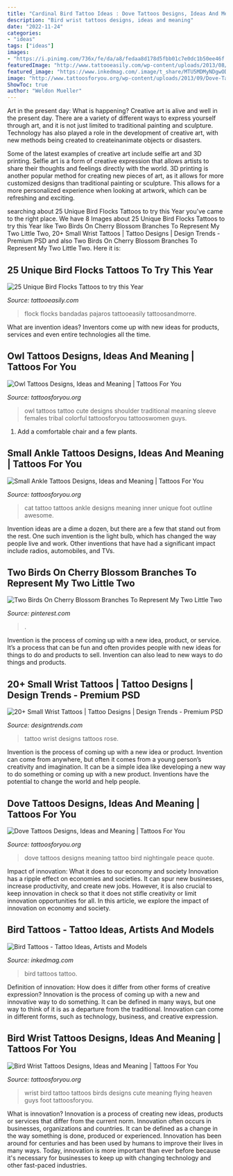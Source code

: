 ```yaml
---
title: "Cardinal Bird Tattoo Ideas : Dove Tattoos Designs, Ideas And Meaning"
description: "Bird wrist tattoos designs, ideas and meaning"
date: "2022-11-24"
categories:
- "ideas"
tags: ["ideas"]
images:
- "https://i.pinimg.com/736x/fe/da/a8/fedaa8d178d5fbb01c7e0dc1b50ee46f.jpg"
featuredImage: "http://www.tattooeasily.com/wp-content/uploads/2013/08/flock-bird-tattoo-12.jpg"
featured_image: "https://www.inkedmag.com/.image/t_share/MTU5MDMyNDgwODM3NDc4MTY4/robin1.jpg"
image: "http://www.tattoosforyou.org/wp-content/uploads/2013/09/Dove-Tattoos.jpg"
ShowToc: true
author: "Weldon Mueller"
---
```



Art in the present day: What is happening?
Creative art is alive and well in the present day. There are a variety of different ways to express yourself through art, and it is not just limited to traditional painting and sculpture. Technology has also played a role in the development of creative art, with new methods being created to createinanimate objects or disasters. 

Some of the latest examples of creative art include selfie art and 3D printing. Selfie art is a form of creative expression that allows artists to share their thoughts and feelings directly with the world. 3D printing is another popular method for creating new pieces of art, as it allows for more customized designs than traditional painting or sculpture. This allows for a more personalized experience when looking at artwork, which can be refreshing and exciting.

	

		
searching about 25 Unique Bird Flocks Tattoos to try this Year you've came to the right place. We have 8 Images about 25 Unique Bird Flocks Tattoos to try this Year like Two Birds On Cherry Blossom Branches To Represent My Two Little Two, 20+ Small Wrist Tattoos | Tattoo Designs | Design Trends - Premium PSD and also Two Birds On Cherry Blossom Branches To Represent My Two Little Two. Here it is:
		
    
## 25 Unique Bird Flocks Tattoos To Try This Year

<img loading=lazy src="http://www.tattooeasily.com/wp-content/uploads/2013/08/flock-bird-tattoo-12.jpg" onerror="this.onerror=null;this.src='https://tse3.mm.bing.net/th?id=OIP.od_ccvCLMXGR5nHRloLnQQHaLq&amp;pid=15.1';" alt="25 Unique Bird Flocks Tattoos to try this Year">

_Source: tattooeasily.com_

>flock flocks bandadas pajaros tattooeasily tattoosandmorre. 

	

What are invention ideas?
Inventors come up with new ideas for products, services and even entire technologies all the time.

    
## Owl Tattoos Designs, Ideas And Meaning | Tattoos For You

<img loading=lazy src="http://www.tattoosforyou.org/wp-content/uploads/2013/09/Owl-Tattoos-For-Men-768x1024.jpg" onerror="this.onerror=null;this.src='https://tse4.mm.bing.net/th?id=OIP.jZMz0q6ctHd--pnCf2bTFwHaJ4&amp;pid=15.1';" alt="Owl Tattoos Designs, Ideas and Meaning | Tattoos For You">

_Source: tattoosforyou.org_

>owl tattoos tattoo cute designs shoulder traditional meaning sleeve females tribal colorful tattoosforyou tattooswomen guys. 

	

1. Add a comfortable chair and a few plants. 

    
## Small Ankle Tattoos Designs, Ideas And Meaning | Tattoos For You

<img loading=lazy src="https://www.tattoosforyou.org/wp-content/uploads/2016/02/Small-Inner-Ankle-Tattoos.jpg" onerror="this.onerror=null;this.src='https://tse1.mm.bing.net/th?id=OIP.BEaHCmRd8WEK556mdSsQvAHaJ4&amp;pid=15.1';" alt="Small Ankle Tattoos Designs, Ideas and Meaning | Tattoos For You">

_Source: tattoosforyou.org_

>cat tattoo tattoos ankle designs meaning inner unique foot outline awesome. 

	

Invention ideas are a dime a dozen, but there are a few that stand out from the rest. One such invention is the light bulb, which has changed the way people live and work. Other inventions that have had a significant impact include radios, automobiles, and TVs.

    
## Two Birds On Cherry Blossom Branches To Represent My Two Little Two

<img loading=lazy src="https://i.pinimg.com/736x/fe/da/a8/fedaa8d178d5fbb01c7e0dc1b50ee46f.jpg" onerror="this.onerror=null;this.src='https://tse3.mm.bing.net/th?id=OIP.tNFbgNH_J8K_rPEsVJqBPgHaJ3&amp;pid=15.1';" alt="Two Birds On Cherry Blossom Branches To Represent My Two Little Two">

_Source: pinterest.com_

>. 

	

Invention is the process of coming up with a new idea, product, or service. It’s a process that can be fun and often provides people with new ideas for things to do and products to sell. Invention can also lead to new ways to do things and products.

    
## 20+ Small Wrist Tattoos | Tattoo Designs | Design Trends - Premium PSD

<img loading=lazy src="https://images.designtrends.com/wp-content/uploads/2016/03/25120919/Wrist-Tattoo-Design.jpg" onerror="this.onerror=null;this.src='https://tse4.mm.bing.net/th?id=OIP.ZVvvGfBxyaEqoPmwx1ZrAwHaHf&amp;pid=15.1';" alt="20+ Small Wrist Tattoos | Tattoo Designs | Design Trends - Premium PSD">

_Source: designtrends.com_

>tattoo wrist designs tattoos rose. 

	

Invention is the process of coming up with a new idea or product. Invention can come from anywhere, but often it comes from a young person’s creativity and imagination. It can be a simple idea like developing a new way to do something or coming up with a new product. Inventions have the potential to change the world and help people.

    
## Dove Tattoos Designs, Ideas And Meaning | Tattoos For You

<img loading=lazy src="http://www.tattoosforyou.org/wp-content/uploads/2013/09/Dove-Tattoos.jpg" onerror="this.onerror=null;this.src='https://tse2.mm.bing.net/th?id=OIP.WriJIRdgCXocMX94SF7PkgHaJ4&amp;pid=15.1';" alt="Dove Tattoos Designs, Ideas and Meaning | Tattoos For You">

_Source: tattoosforyou.org_

>dove tattoos designs meaning tattoo bird nightingale peace quote. 

	

Impact of innovation: What it does to our economy and society
Innovation has a ripple effect on economies and societies. It can spur new businesses, increase productivity, and create new jobs. However, it is also crucial to keep innovation in check so that it does not stifle creativity or limit innovation opportunities for all. In this article, we explore the impact of innovation on economy and society.

    
## Bird Tattoos - Tattoo Ideas, Artists And Models

<img loading=lazy src="https://www.inkedmag.com/.image/t_share/MTU5MDMyNDgwODM3NDc4MTY4/robin1.jpg" onerror="this.onerror=null;this.src='https://tse4.mm.bing.net/th?id=OIP.Sc4FzdcnquVBSgIVYTfyxAHaHa&amp;pid=15.1';" alt="Bird Tattoos - Tattoo Ideas, Artists and Models">

_Source: inkedmag.com_

>bird tattoos tattoo. 

	

Definition of innovation: How does it differ from other forms of creative expression?
Innovation is the process of coming up with a new and innovative way to do something. It can be defined in many ways, but one way to think of it is as a departure from the traditional. Innovation can come in different forms, such as technology, business, and creative expression.

    
## Bird Wrist Tattoos Designs, Ideas And Meaning | Tattoos For You

<img loading=lazy src="https://www.tattoosforyou.org/wp-content/uploads/2017/09/Bird-Wrist-Tattoo-225x300.jpg" onerror="this.onerror=null;this.src='https://tse3.mm.bing.net/th?id=OIP.bei6zk2wN5QtK1oSSS49ywAAAA&amp;pid=15.1';" alt="Bird Wrist Tattoos Designs, Ideas and Meaning | Tattoos For You">

_Source: tattoosforyou.org_

>wrist bird tattoo tattoos birds designs cute meaning flying heaven guys foot tattoosforyou. 

	

What is innovation?
Innovation is a process of creating new ideas, products or services that differ from the current norm. Innovation often occurs in businesses, organizations and countries. It can be defined as a change in the way something is done, produced or experienced. 
Innovation has been around for centuries and has been used by humans to improve their lives in many ways. Today, innovation is more important than ever before because it's necessary for businesses to keep up with changing technology and other fast-paced industries.

